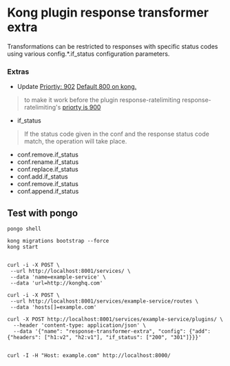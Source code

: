 Kong plugin response transformer extra
====================

Transformations can be restricted to responses with specific status codes using various config.*.if_status configuration parameters.

### Extras

- Update [Priortiy: 902](https://github.com/hakancelikdev/kong-plugin-response-transformer-extra/blob/main/kong/plugins/response-transformer-extra/handler.lua#L10) [Default 800 on kong.](https://github.com/Kong/kong/blob/c54a2e99d95fd890c7a30ec072b20d72344bb8fc/kong/plugins/response-transformer/handler.lua#L12)
> to make it work before the plugin response-ratelimiting
> response-ratelimiting's [priorty is 900](https://github.com/Kong/kong/blob/c54a2e99d95fd890c7a30ec072b20d72344bb8fc/kong/plugins/response-ratelimiting/handler.lua#L30)
- if_status
> If the status code given in the conf and the response status code match, the operation will take place.
  - conf.remove.if_status
  - conf.rename.if_status
  - conf.replace.if_status
  - conf.add.if_status
  - conf.remove.if_status
  - conf.append.if_status


## Test with pongo

```
pongo shell

kong migrations bootstrap --force
kong start


curl -i -X POST \
 --url http://localhost:8001/services/ \
 --data 'name=example-service' \
 --data 'url=http://konghq.com'

curl -i -X POST \
 --url http://localhost:8001/services/example-service/routes \
 --data 'hosts[]=example.com'

curl -X POST http://localhost:8001/services/example-service/plugins/ \
  --header 'content-type: application/json' \
  --data '{"name": "response-transformer-extra", "config": {"add": {"headers": ["h1:v2", "h2:v1"], "if_status": ["200", "301"]}}}'


curl -I -H "Host: example.com" http://localhost:8000/
```
